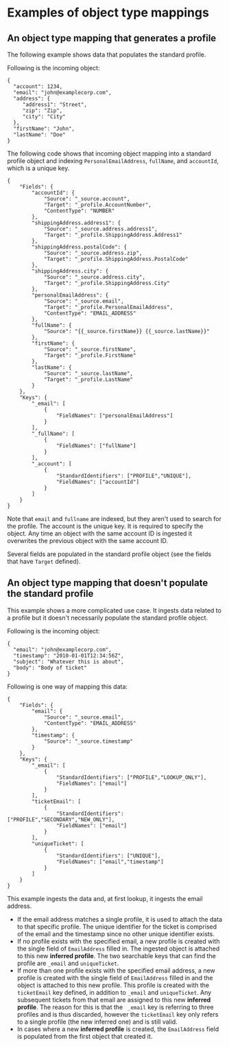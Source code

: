 # Examples of object type mappings<a name="examples-object-type-mappings"></a>

## An object type mapping that generates a profile<a name="profile-generating-example"></a>

The following example shows data that populates the standard profile\.

Following is the incoming object:

```
{
  "account": 1234,
  "email": "john@examplecorp.com",
  "address": {
     "address1": "Street",
     "zip": "Zip",
     "city": "City"
  },
  "firstName": "John",
  "lastName": "Doe"
}
```

The following code shows that incoming object mapping into a standard profile object and indexing `PersonalEmailAddress`, `fullName`, and `accountId`, which is a unique key\.

```
{
    "Fields": {
        "accountId": {
            "Source": "_source.account",
            "Target": "_profile.AccountNumber",
            "ContentType": "NUMBER"
        },
        "shippingAddress.address1": {
            "Source": "_source.address.address1",
            "Target": "_profile.ShippingAddress.Address1"
        },
        "shippingAddress.postalCode": {
            "Source": "_source.address.zip",
            "Target": "_profile.ShippingAddress.PostalCode"
        },
        "shippingAddress.city": {
            "Source": "_source.address.city",
            "Target": "_profile.ShippingAddress.City"
        },
        "personalEmailAddress": {
            "Source": "_source.email",
            "Target": "_profile.PersonalEmailAddress",
            "ContentType": "EMAIL_ADDRESS"
        },
        "fullName": {
            "Source": "{{_source.firstName}} {{_source.lastName}}"
        },
        "firstName": {
            "Source": "_source.firstName",
            "Target": "_profile.FirstName"
        },
        "lastName": {
            "Source": "_source.lastName",
            "Target": "_profile.LastName"
        }
    },
    "Keys": {
        "_email": [
            {
                "FieldNames": ["personalEmailAddress"]
            }
        ],
        "_fullName": [
            {
                "FieldNames": ["fullName"]
            }
        ],
        "_account": [
            {
                "StandardIdentifiers": ["PROFILE","UNIQUE"],
                "FieldNames": ["accountId"]
            }
        ]
    }
}
```

Note that `email` and `fullname` are indexed, but they aren't used to search for the profile\. The account is the unique key\. It is required to specify the object\. Any time an object with the same account ID is ingested it overwrites the previous object with the same account ID\.

Several fields are populated in the standard profile object \(see the fields that have `Target` defined\)\.

## An object type mapping that doesn't populate the standard profile<a name="ticket-issue-example"></a>

This example shows a more complicated use case\. It ingests data related to a profile but it doesn't necessarily populate the standard profile object\.

Following is the incoming object:

```
{
  "email": "john@examplecorp.com",
  "timestamp": "2010-01-01T12:34:56Z",
  "subject": "Whatever this is about",
  "body": "Body of ticket"
}
```

Following is one way of mapping this data:

```
{
    "Fields": {
        "email": {
            "Source": "_source.email",
            "ContentType": "EMAIL_ADDRESS"
        },
        "timestamp": {
            "Source": "_source.timestamp"
        }
    },
    "Keys": {
        "_email": [
            {
                "StandardIdentifiers": ["PROFILE","LOOKUP_ONLY"],
                "FieldNames": ["email"]
            }
        ],
        "ticketEmail": [
            {
                "StandardIdentifiers": ["PROFILE","SECONDARY","NEW_ONLY"],
                "FieldNames": ["email"]
            }
        ],
        "uniqueTicket": [
            {
                "StandardIdentifiers": ["UNIQUE"],
                "FieldNames": ["email","timestamp"]
            }
        ]
    }
}
```

This example ingests the data and, at first lookup, it ingests the email address\. 
+ If the email address matches a single profile, it is used to attach the data to that specific profile\. The unique identifier for the ticket is comprised of the email and the timestamp since no other unique identifier exists\.
+ If no profile exists with the specified email, a new profile is created with the single field of `EmailAddress` filled in\. The ingested object is attached to this new **inferred profile**\. The two searchable keys that can find the profile are `_email` and `uniqueTicket`\.
+ If more than one profile exists with the specified email address, a new profile is created with the single field of `EmailAddress` filled in and the object is attached to this new profile\. This profile is created with the `ticketEmail` key defined, in addition to `_email` and `uniqueTicket`\. Any subsequent tickets from that email are assigned to this new **inferred profile**\. The reason for this is that the ` _email` key is referring to three profiles and is thus discarded, however the `ticketEmail` key only refers to a single profile \(the new inferred one\) and is still valid\.
+ In cases where a new **inferred profile** is created, the `EmailAddress` field is populated from the first object that created it\.